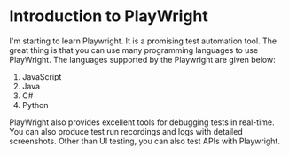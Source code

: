 # Introduction to PlayWright
I'm starting to learn Playwright. It is a promising test automation tool.
The great thing is that you can use many programming languages to use PlayWright. 
The languages supported by the Playwright are given below:
1. JavaScript
2. Java
3. C#
4. Python
 
  PlayWright also provides excellent tools for debugging tests in real-time. You can also produce test run recordings and logs with detailed screenshots.
Other than UI testing, you can also test APIs with Playwright. 
